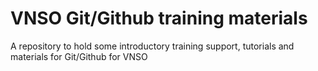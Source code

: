 # VNSO Git/Github training materials 
A repository to hold some introductory training support, tutorials and materials for Git/Github for VNSO
